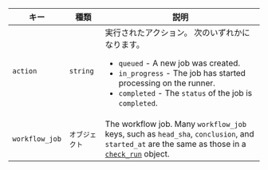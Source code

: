 | キー             | 種類       | 説明                                                                                                                                                          |
| -------------- | -------- | ----------------------------------------------------------------------------------------------------------------------------------------------------------- |
| `action`       | `string` | 実行されたアクション。 次のいずれかになります。 <ul><li> `queued` - A new job was created.</li><li> `in_progress` - The job has started processing on the runner.</li><li> `completed` - The `status` of the job is `completed`.</li></ul>                                                                                                           |
| `workflow_job` | `オブジェクト` | The workflow job. Many `workflow_job` keys, such as `head_sha`, `conclusion`, and `started_at` are the same as those in a [`check_run`](#check_run) object. |
